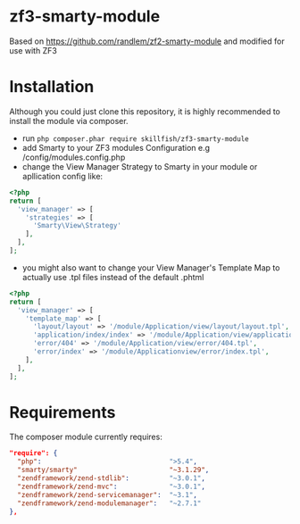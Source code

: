 # zf3-smarty-module
Based on https://github.com/randlem/zf2-smarty-module and modified for use with ZF3

# Installation
Although you could just clone this repository, it is highly recommended to install the module via composer.
- run `php composer.phar require skillfish/zf3-smarty-module`
- add Smarty to your ZF3 modules Configuration e.g /config/modules.config.php
- change the View Manager Strategy to Smarty in your module or apllication config like:
```php
<?php
return [
  'view_manager' => [
    'strategies' => [
      'Smarty\View\Strategy'
    ],
  ],
];
```
- you might also want to change your View Manager's Template Map to actually use .tpl files instead of the default .phtml
```php
<?php
return [
  'view_manager' => [
    'template_map' => [
      'layout/layout' => '/module/Application/view/layout/layout.tpl',
      'application/index/index' => '/module/Application/view/application/index/index.tpl',
      'error/404' => '/module/Application/view/error/404.tpl',
      'error/index' => '/module/Applicationview/error/index.tpl',
    ],
  ],
];
```
# Requirements
The composer module currently requires:
```json
"require": {
  "php":                                ">5.4",
  "smarty/smarty"                       "~3.1.29",
  "zendframework/zend-stdlib":          "~3.0.1",
  "zendframework/zend-mvc":             "~3.0.1",
  "zendframework/zend-servicemanager":  "~3.1",
  "zendframework/zend-modulemanager":   "~2.7.1"
},
```
